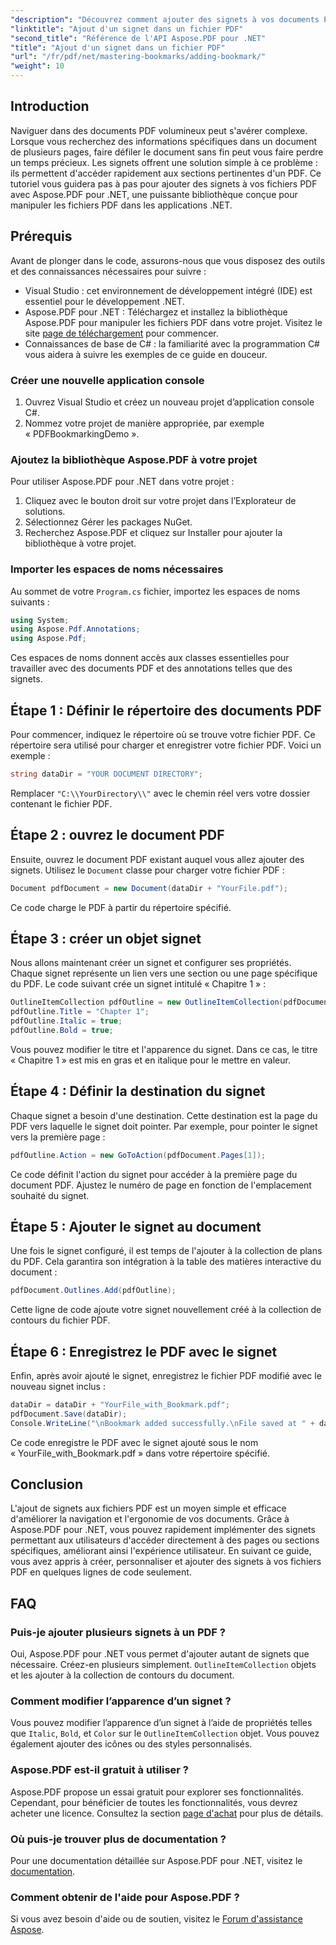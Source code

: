 ```yaml
---
"description": "Découvrez comment ajouter des signets à vos documents PDF par programmation avec Aspose.PDF pour .NET. Ce guide étape par étape couvre toutes les étapes, de l'importation des packages nécessaires à l'enregistrement du document modifié."
"linktitle": "Ajout d'un signet dans un fichier PDF"
"second_title": "Référence de l'API Aspose.PDF pour .NET"
"title": "Ajout d'un signet dans un fichier PDF"
"url": "/fr/pdf/net/mastering-bookmarks/adding-bookmark/"
"weight": 10
---
```


## Introduction

Naviguer dans des documents PDF volumineux peut s'avérer complexe. Lorsque vous recherchez des informations spécifiques dans un document de plusieurs pages, faire défiler le document sans fin peut vous faire perdre un temps précieux. Les signets offrent une solution simple à ce problème : ils permettent d'accéder rapidement aux sections pertinentes d'un PDF. Ce tutoriel vous guidera pas à pas pour ajouter des signets à vos fichiers PDF avec Aspose.PDF pour .NET, une puissante bibliothèque conçue pour manipuler les fichiers PDF dans les applications .NET.

## Prérequis

Avant de plonger dans le code, assurons-nous que vous disposez des outils et des connaissances nécessaires pour suivre :

- Visual Studio : cet environnement de développement intégré (IDE) est essentiel pour le développement .NET.
- Aspose.PDF pour .NET : Téléchargez et installez la bibliothèque Aspose.PDF pour manipuler les fichiers PDF dans votre projet. Visitez le site [page de téléchargement](https://releases.aspose.com/pdf/net/) pour commencer.
- Connaissances de base de C# : la familiarité avec la programmation C# vous aidera à suivre les exemples de ce guide en douceur.

### Créer une nouvelle application console

1. Ouvrez Visual Studio et créez un nouveau projet d’application console C#.
2. Nommez votre projet de manière appropriée, par exemple « PDFBookmarkingDemo ».

### Ajoutez la bibliothèque Aspose.PDF à votre projet

Pour utiliser Aspose.PDF pour .NET dans votre projet :

1. Cliquez avec le bouton droit sur votre projet dans l’Explorateur de solutions.
2. Sélectionnez Gérer les packages NuGet.
3. Recherchez Aspose.PDF et cliquez sur Installer pour ajouter la bibliothèque à votre projet.

### Importer les espaces de noms nécessaires

Au sommet de votre `Program.cs` fichier, importez les espaces de noms suivants :

```csharp
using System;
using Aspose.Pdf.Annotations;
using Aspose.Pdf;
```

Ces espaces de noms donnent accès aux classes essentielles pour travailler avec des documents PDF et des annotations telles que des signets.

## Étape 1 : Définir le répertoire des documents PDF

Pour commencer, indiquez le répertoire où se trouve votre fichier PDF. Ce répertoire sera utilisé pour charger et enregistrer votre fichier PDF. Voici un exemple :

```csharp
string dataDir = "YOUR DOCUMENT DIRECTORY";
```

Remplacer `"C:\\YourDirectory\\"` avec le chemin réel vers votre dossier contenant le fichier PDF.

## Étape 2 : ouvrez le document PDF

Ensuite, ouvrez le document PDF existant auquel vous allez ajouter des signets. Utilisez le `Document` classe pour charger votre fichier PDF :

```csharp
Document pdfDocument = new Document(dataDir + "YourFile.pdf");
```

Ce code charge le PDF à partir du répertoire spécifié.

## Étape 3 : créer un objet signet

Nous allons maintenant créer un signet et configurer ses propriétés. Chaque signet représente un lien vers une section ou une page spécifique du PDF. Le code suivant crée un signet intitulé « Chapitre 1 » :

```csharp
OutlineItemCollection pdfOutline = new OutlineItemCollection(pdfDocument.Outlines);
pdfOutline.Title = "Chapter 1";
pdfOutline.Italic = true;
pdfOutline.Bold = true;
```

Vous pouvez modifier le titre et l'apparence du signet. Dans ce cas, le titre « Chapitre 1 » est mis en gras et en italique pour le mettre en valeur.

## Étape 4 : Définir la destination du signet

Chaque signet a besoin d'une destination. Cette destination est la page du PDF vers laquelle le signet doit pointer. Par exemple, pour pointer le signet vers la première page :

```csharp
pdfOutline.Action = new GoToAction(pdfDocument.Pages[1]);
```

Ce code définit l'action du signet pour accéder à la première page du document PDF. Ajustez le numéro de page en fonction de l'emplacement souhaité du signet.

## Étape 5 : Ajouter le signet au document

Une fois le signet configuré, il est temps de l'ajouter à la collection de plans du PDF. Cela garantira son intégration à la table des matières interactive du document :

```csharp
pdfDocument.Outlines.Add(pdfOutline);
```

Cette ligne de code ajoute votre signet nouvellement créé à la collection de contours du fichier PDF.

## Étape 6 : Enregistrez le PDF avec le signet

Enfin, après avoir ajouté le signet, enregistrez le fichier PDF modifié avec le nouveau signet inclus :

```csharp
dataDir = dataDir + "YourFile_with_Bookmark.pdf";
pdfDocument.Save(dataDir);
Console.WriteLine("\nBookmark added successfully.\nFile saved at " + dataDir);
```

Ce code enregistre le PDF avec le signet ajouté sous le nom « YourFile_with_Bookmark.pdf » dans votre répertoire spécifié.

## Conclusion

L'ajout de signets aux fichiers PDF est un moyen simple et efficace d'améliorer la navigation et l'ergonomie de vos documents. Grâce à Aspose.PDF pour .NET, vous pouvez rapidement implémenter des signets permettant aux utilisateurs d'accéder directement à des pages ou sections spécifiques, améliorant ainsi l'expérience utilisateur. En suivant ce guide, vous avez appris à créer, personnaliser et ajouter des signets à vos fichiers PDF en quelques lignes de code seulement.

## FAQ

### Puis-je ajouter plusieurs signets à un PDF ?

Oui, Aspose.PDF pour .NET vous permet d'ajouter autant de signets que nécessaire. Créez-en plusieurs simplement. `OutlineItemCollection` objets et les ajouter à la collection de contours du document.

### Comment modifier l’apparence d’un signet ?

Vous pouvez modifier l’apparence d’un signet à l’aide de propriétés telles que `Italic`, `Bold`, et `Color` sur le `OutlineItemCollection` objet. Vous pouvez également ajouter des icônes ou des styles personnalisés.

### Aspose.PDF est-il gratuit à utiliser ?

Aspose.PDF propose un essai gratuit pour explorer ses fonctionnalités. Cependant, pour bénéficier de toutes les fonctionnalités, vous devrez acheter une licence. Consultez la section [page d'achat](https://purchase.aspose.com/buy) pour plus de détails.

### Où puis-je trouver plus de documentation ?

Pour une documentation détaillée sur Aspose.PDF pour .NET, visitez le [documentation](https://reference.aspose.com/pdf/net/).

### Comment obtenir de l'aide pour Aspose.PDF ?

Si vous avez besoin d'aide ou de soutien, visitez le [Forum d'assistance Aspose](https://forum.aspose.com/c/pdf/10).